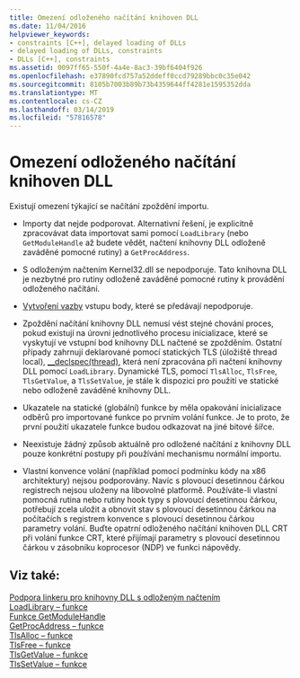 ```yaml
---
title: Omezení odloženého načítání knihoven DLL
ms.date: 11/04/2016
helpviewer_keywords:
- constraints [C++], delayed loading of DLLs
- delayed loading of DLLs, constraints
- DLLs [C++], constraints
ms.assetid: 0097ff65-550f-4a4e-8ac3-39bf6404f926
ms.openlocfilehash: e37890fcd757a52ddeff0ccd79289bbc0c35e042
ms.sourcegitcommit: 8105b7003b89b73b4359644ff4281e1595352dda
ms.translationtype: MT
ms.contentlocale: cs-CZ
ms.lasthandoff: 03/14/2019
ms.locfileid: "57816578"
---
```

# <a name="constraints-of-delay-loading-dlls"></a>Omezení odloženého načítání knihoven DLL

Existují omezení týkající se načítání zpoždění importu.

- Importy dat nejde podporovat. Alternativní řešení, je explicitně zpracovávat data importovat sami pomocí `LoadLibrary` (nebo `GetModuleHandle` až budete vědět, načtení knihovny DLL odloženě zaváděné pomocné rutiny) a `GetProcAddress`.

- S odloženým načtením Kernel32.dll se nepodporuje. Tato knihovna DLL je nezbytné pro rutiny odloženě zaváděné pomocné rutiny k provádění odloženého načítání.

- [Vytvoření vazby](binding-imports.md) vstupu body, které se předávají nepodporuje.

- Zpoždění načítání knihovny DLL nemusí vést stejné chování proces, pokud existují na úrovni jednotlivého procesu inicializace, které se vyskytují ve vstupní bod knihovny DLL načtené se zpožděním. Ostatní případy zahrnují deklarované pomocí statických TLS (úložiště thread local), [__declspec(thread)](../../cpp/thread.md), která není zpracována při načtení knihovny DLL pomocí `LoadLibrary`. Dynamické TLS, pomocí `TlsAlloc`, `TlsFree`, `TlsGetValue`, a `TlsSetValue`, je stále k dispozici pro použití ve statické nebo odloženě zaváděné knihovny DLL.

- Ukazatele na statické (globální) funkce by měla opakování inicializace odběrů pro importované funkce po prvním volání funkce. Je to proto, že první použití ukazatele funkce budou odkazovat na jiné bitové šířce.

- Neexistuje žádný způsob aktuálně pro odložené načítání z knihovny DLL pouze konkrétní postupy při používání mechanismu normální importu.

- Vlastní konvence volání (například pomocí podmínku kódy na x86 architektury) nejsou podporovány. Navíc s plovoucí desetinnou čárkou registrech nejsou uloženy na libovolné platformě. Používáte-li vlastní pomocná rutina nebo rutiny hook typy s plovoucí desetinnou čárkou, potřebují zcela uložit a obnovit stav s plovoucí desetinnou čárkou na počítačích s registrem konvence s plovoucí desetinnou čárkou parametry volání. Buďte opatrní odloženého načítání knihoven DLL CRT při volání funkce CRT, které přijímají parametry s plovoucí desetinnou čárkou v zásobníku koprocesor (NDP) ve funkci nápovědy.

## <a name="see-also"></a>Viz také:

[Podpora linkeru pro knihovny DLL s odloženým načtením](linker-support-for-delay-loaded-dlls.md)<br/>
[LoadLibrary – funkce](/windows/desktop/api/libloaderapi/nf-libloaderapi-loadlibrarya)<br/>
[Funkce GetModuleHandle](/windows/desktop/api/libloaderapi/nf-libloaderapi-getmodulehandlea)<br/>
[GetProcAddress – funkce](/windows/desktop/api/libloaderapi/nf-libloaderapi-getprocaddress)<br/>
[TlsAlloc – funkce](/windows/desktop/api/processthreadsapi/nf-processthreadsapi-tlsalloc)<br/>
[TlsFree – funkce](/windows/desktop/api/processthreadsapi/nf-processthreadsapi-tlsfree)<br/>
[TlsGetValue – funkce](/windows/desktop/api/processthreadsapi/nf-processthreadsapi-tlsgetvalue)<br/>
[TlsSetValue – funkce](/windows/desktop/api/processthreadsapi/nf-processthreadsapi-tlssetvalue)
